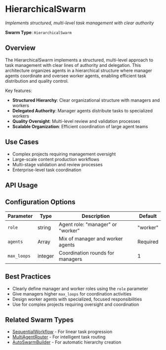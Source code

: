 # HierarchicalSwarm

*Implements structured, multi-level task management with clear authority*

**Swarm Type**: `HierarchicalSwarm`

## Overview

The HierarchicalSwarm implements a structured, multi-level approach to task management with clear lines of authority and delegation. This architecture organizes agents in a hierarchical structure where manager agents coordinate and oversee worker agents, enabling efficient task distribution and quality control.

Key features:
- **Structured Hierarchy**: Clear organizational structure with managers and workers
- **Delegated Authority**: Manager agents distribute tasks to specialized workers
- **Quality Oversight**: Multi-level review and validation processes
- **Scalable Organization**: Efficient coordination of large agent teams

## Use Cases

- Complex projects requiring management oversight
- Large-scale content production workflows
- Multi-stage validation and review processes
- Enterprise-level task coordination

## API Usage


## Configuration Options

| Parameter | Type | Description | Default |
|-----------|------|-------------|---------|
| `role` | string | Agent role: "manager" or "worker" | "worker" |
| `agents` | Array<AgentSpec> | Mix of manager and worker agents | Required |
| `max_loops` | integer | Coordination rounds for managers | 1 |

## Best Practices

- Clearly define manager and worker roles using the `role` parameter
- Give managers higher `max_loops` for coordination activities
- Design worker agents with specialized, focused responsibilities
- Use for complex projects requiring oversight and coordination

## Related Swarm Types

- [SequentialWorkflow](sequential_workflow.md) - For linear task progression
- [MultiAgentRouter](multi_agent_router.md) - For intelligent task routing
- [AutoSwarmBuilder](auto_swarm_builder.md) - For automatic hierarchy creation
